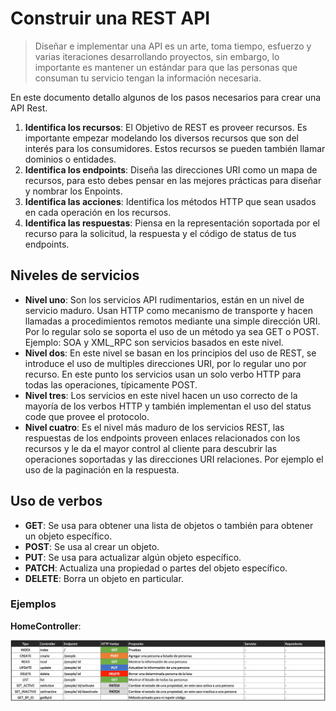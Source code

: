 # Construir una REST API

> Diseñar e implementar una API es un arte, toma tiempo, esfuerzo y varias iteraciones desarrollando proyectos, sin embargo, lo importante es mantener un estándar para que las personas que consuman tu servicio tengan la información necesaria.

En este documento detallo algunos de los pasos necesarios para crear una API Rest.

1. **Identifica los recursos**: El Objetivo de REST es proveer recursos. Es importante empezar modelando los diversos recursos que son del interés para los consumidores. Estos recursos se pueden también llamar dominios o entidades.
2. **Identifica los endpoints**: Diseña las direcciones URI como un mapa de recursos, para esto debes pensar en las mejores prácticas para diseñar y nombrar los Enpoints.
3. **Identifica las acciones**: Identifica los métodos HTTP que sean usados en cada operación en los recursos.
4. **Identifica las respuestas**: Piensa en la representación soportada por el recurso para la solicitud, la respuesta y el código de status de tus endpoints.

## Niveles de servicios

- **Nivel uno**: Son los servicios API rudimentarios, están en un nivel de servicio maduro. Usan HTTP como mecanismo de transporte y hacen llamadas a procedimientos remotos mediante una simple dirección URI. Por lo regular solo se soporta el uso de un método ya sea GET o POST. Ejemplo: SOA y XML_RPC son servicios basados en este nivel.
- **Nivel dos**: En este nivel se basan en los principios del uso de REST, se introduce el uso de multiples direcciones URI, por lo regular uno por recurso. En este punto los servicios usan un solo verbo HTTP para todas las operaciones, típicamente POST.
- **Nivel tres**: Los servicios en este nivel hacen un uso correcto de la mayoría de los verbos HTTP y también implementan el uso del status code que provee el protocolo.
- **Nivel cuatro**: Es el nivel más maduro de los servicios REST, las respuestas de los endpoints proveen enlaces relacionados con los recursos y le da el mayor control al cliente para descubrir las operaciones soportadas y las direcciones URI relaciones. Por ejemplo el uso de la paginación en la respuesta. 

## Uso de verbos

- **GET**: Se usa para obtener una lista de objetos o también para obtener un objeto específico. 
- **POST**: Se usa al crear un objeto. 
- **PUT**: Se usa para actualizar algún objeto específico.
- **PATCH**: Actualiza una propiedad o partes del objeto específico.
- **DELETE**: Borra un objeto en particular.

### Ejemplos 

**HomeController**:

![Blog DB Schema](assets/api-rest-home-controller.jpg)